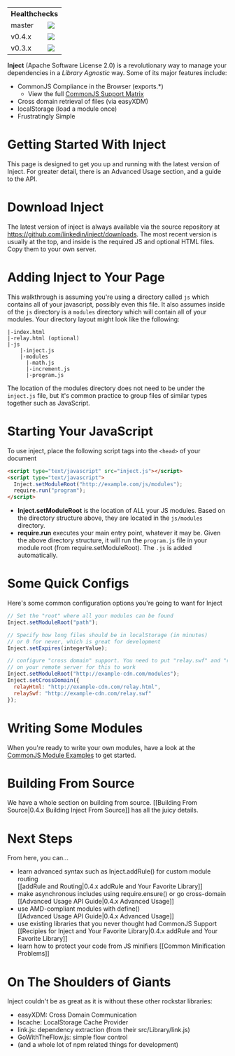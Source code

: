 <table>
  <tr>
    <th colspan="2">Healthchecks</th>
  </tr>
  <tr>
    <td>master</td>
    <td><a href="http://travis-ci.org/#!/linkedin/inject/branch_summary"><img src="https://secure.travis-ci.org/linkedin/inject.png?branch=master"/></td>
  </tr>
  <tr>
    <td>v0.4.x</td>
    <td><a href="http://travis-ci.org/#!/linkedin/inject/branch_summary"><img src="https://secure.travis-ci.org/linkedin/inject.png?branch=v0.4.x"/></td>
  </tr>
  <tr>
    <td>v0.3.x</td>
    <td><a href="http://travis-ci.org/#!/linkedin/inject/branch_summary"><img src="https://secure.travis-ci.org/linkedin/inject.png?branch=v0.3.x"/></td>
  </tr>
</table>

**Inject** (Apache Software License 2.0) is a revolutionary way to manage your dependencies in a *Library Agnostic* way. Some of its major features include:

* CommonJS Compliance in the Browser (exports.*)
  * View the full [CommonJS Support Matrix](https://github.com/linkedin/inject/wiki/CommonJS-Support)
* Cross domain retrieval of files (via easyXDM)
* localStorage (load a module once)
* Frustratingly Simple

Getting Started With Inject
===
This page is designed to get you up and running with the latest version of Inject. For greater detail, there is an Advanced Usage section, and a guide to the API.

Download Inject
===
The latest version of inject is always available via the source repository at https://github.com/linkedin/inject/downloads. The most recent version is usually at the top, and inside is the required JS and optional HTML files. Copy them to your own server.

Adding Inject to Your Page
===
This walkthrough is assuming you're using a directory called `js` which contains all of your javascript, possibly even this file. It also assumes inside of the `js` directory is a `modules` directory which will contain all of your modules. Your directory layout might look like the following:

```
|-index.html
|-relay.html (optional)
|-js
    |-inject.js
    |-modules
      |-math.js
      |-increment.js
      |-program.js
```

The location of the modules directory does not need to be under the `inject.js` file, but it's common practice to group files of similar types together such as JavaScript.

Starting Your JavaScript
===
To use inject, place the following script tags into the `<head>` of your document

```html
<script type="text/javascript" src="inject.js"></script>
<script type="text/javascript">
  Inject.setModuleRoot("http://example.com/js/modules");
  require.run("program");
</script>
```

* **Inject.setModuleRoot** is the location of ALL your JS modules. Based on the directory structure above, they are located in the `js/modules` directory.
* **require.run** executes your main entry point, whatever it may be. Given the above directory structure, it will run the `program.js` file in your module root (from require.setModuleRoot). The `.js` is added automatically.

Some Quick Configs
===
Here's some common configuration options you're going to want for Inject

```js
// Set the "root" where all your modules can be found
Inject.setModuleRoot("path");

// Specify how long files should be in localStorage (in minutes)
// or 0 for never, which is great for development
Inject.setExpires(integerValue);

// configure "cross domain" support. You need to put "relay.swf" and "relay.html"
// on your remote server for this to work
Inject.setModuleRoot("http://example-cdn.com/modules");
Inject.setCrossDomain({
  relayHtml: "http://example-cdn.com/relay.html",
  relaySwf: "http://example-cdn.com/relay.swf"
});
```

Writing Some Modules
===
When you're ready to write your own modules, have a look at the [CommonJS Module Examples](https://github.com/linkedin/inject/wiki/CommonJS-Module-Examples) to get started.

Building From Source
===
We have a whole section on building from source. [[Building From Source|0.4.x Building Inject From Source]] has all the juicy details.

Next Steps
===
From here, you can...

* learn advanced syntax such as Inject.addRule() for custom module routing  
  [[addRule and Routing|0.4.x addRule and Your Favorite Library]]
* make asynchronous includes using require.ensure() or go cross-domain  
  [[Advanced Usage API Guide|0.4.x Advanced Usage]]
* use AMD-compliant modules with define()  
  [[Advanced Usage API Guide|0.4.x Advanced Usage]]
* use existing libraries that you never thought had CommonJS Support
  [[Recipies for Inject and Your Favorite Library|0.4.x addRule and Your Favorite Library]]
* learn how to protect your code from JS minifiers
  [[Common Minification Problems]]

On The Shoulders of Giants
===
Inject couldn't be as great as it is without these other rockstar libraries:

* easyXDM: Cross Domain Communication
* lscache: LocalStorage Cache Provider 
* link.js: dependency extraction (from their src/Library/link.js)
* GoWithTheFlow.js: simple flow control
* (and a whole lot of npm related things for development)
